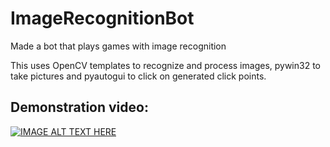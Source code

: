 # ImageRecognitionBot
Made a bot that plays games with image recognition

This uses OpenCV templates to recognize and process images, pywin32 to take pictures and pyautogui to click on generated click points.

## Demonstration video:

[![IMAGE ALT TEXT HERE](https://img.youtube.com/vi/za8hO3EMCzk/0.jpg)](https://www.youtube.com/watch?v=za8hO3EMCzk)
